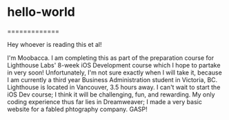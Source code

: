 # hello-world
=============

Hey whoever is reading this et al!

I'm Moobacca. I am completing this as part of the preparation course for Lighthouse Labs' 8-week iOS Development course which I hope to partake in very soon! Unfortunately, I'm not sure exactly when I will take it, because I am currently a third year Business Administration student in Victoria, BC. Lighthouse is located in Vancouver, 3.5 hours away. I can't wait to start the iOS Dev course; I think it will be challenging, fun, and rewarding. My only coding experience thus far lies in Dreamweaver; I made a very basic website for a fabled phtography company. GASP!
